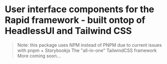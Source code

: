 # User interface components for the Rapid framework - built ontop of HeadlessUI and Tailwind CSS
> Note: this package uses NPM instead of PNPM due to current issues with pnpm + Storybookjs
> The "all-in-one" TailwindCSS framework
> More coming soon...
